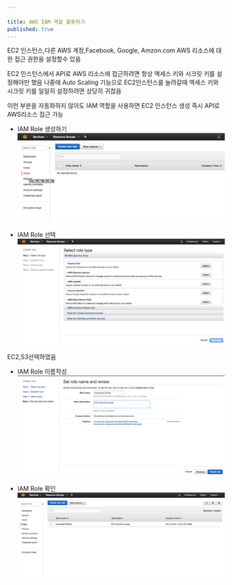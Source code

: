 ```yaml
---

title: AWS IAM 역할 활용하기
published: true
---
```



EC2 인스턴스,다른 AWS 계정,Facebook, Google, Amzon.com AWS 리소스에 대한 접근 권한을 설정할수 있음

EC2 인스턴스에서 API로 AWS 리소스에 접근하려면 항상 액세스 키와 시크릿 키를 설정해야만 했음 나중에 Auto Scaling 기능으로 EC2인스턴스를 늘려갈때 엑세스 키와 시크릿 키를 일일히 설정하려면 상당히 귀찮음

이런 부분을 자동화하지 않아도 IAM 역할을 사용하면 EC2 인스턴스 생성 즉시 API로 AWS리소스 접근 가능

- IAM Role 생성하기 
![](/assets/imgs/2017/05/02/iam-role-01-20170502.png)


- IAM Role 선택 
![](/assets/imgs/2017/05/02/iam-role-02-20170502.png)

EC2,S3선택하였음

- IAM Role 이름작성 
![](/assets/imgs/2017/05/02/iam-role-03-20170502.png)


- IAM Role 확인 
![](/assets/imgs/2017/05/02/iam-role-04-20170502.png)
